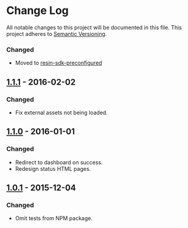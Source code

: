 # Change Log

All notable changes to this project will be documented in this file.
This project adheres to [Semantic Versioning](http://semver.org/).

### Changed

- Moved to [resin-sdk-preconfigured](https://github.com/resin-io-modules/resin-sdk-preconfigured)

## [1.1.1] - 2016-02-02

### Changed

- Fix external assets not being loaded.

## [1.1.0] - 2016-01-01

### Changed

- Redirect to dashboard on success.
- Redesign status HTML pages.

## [1.0.1] - 2015-12-04

### Changed

- Omit tests from NPM package.

[1.1.1]: https://github.com/resin-io/resin-cli-auth/compare/v1.1.0...v1.1.1
[1.1.0]: https://github.com/resin-io/resin-cli-auth/compare/v1.0.1...v1.1.0
[1.0.1]: https://github.com/resin-io/resin-cli-auth/compare/v1.0.0...v1.0.1
